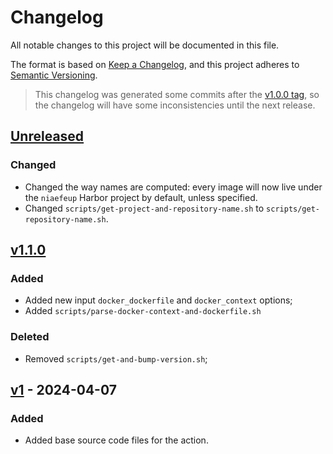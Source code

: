 # Changelog

All notable changes to this project will be documented in this file.

The format is based on [Keep a Changelog](https://keepachangelog.com/en/1.1.0/),
and this project adheres to [Semantic Versioning](https://semver.org/spec/v2.0.0.html).

> This changelog was generated some commits after the [v1.0.0 tag](https://github.com/Naapperas/zon/releases/tag/v1.0.0), so the changelog will have some inconsistencies until the next release.

## [Unreleased]

### Changed
- Changed the way names are computed: every image will now live under the `niaefeup` Harbor project by default, unless specified.
- Changed `scripts/get-project-and-repository-name.sh` to `scripts/get-repository-name.sh`.

## [v1.1.0]

### Added
- Added new input `docker_dockerfile` and `docker_context` options;
- Added `scripts/parse-docker-context-and-dockerfile.sh`

### Deleted
- Removed `scripts/get-and-bump-version.sh`;

## [v1] - 2024-04-07

### Added
- Added base source code files for the action.

[Unreleased]: https://github.com/NIAEFEUP/push-to-niployments/compare/v1.1.0...HEAD
[v1.1.0]: https://github.com/NIAEFEUP/push-to-niployments/compare/v1...v1.1.0
[v1]: https://github.com/NIAEFEUP/push-to-niployments/releases/tag/v1